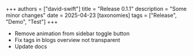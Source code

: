 +++
authors = ["david-swift"]
title = "Release 0.1.1"
description = "Some minor changes"
date = 2025-04-23
[taxonomies]
tags = ["Release", "Demo", "Test"]
+++

- Remove animation from sidebar toggle button
- Fix tags in blogs overview not transparent
- Update docs
